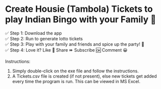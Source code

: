 # Create Housie (Tambola) Tickets to play Indian Bingo with your Family 🤩
✅ Step 1: Download the app<br />
✅ Step 2: Run to generate lotto tickets<br />
✅ Step 3: Play with your family and friends and spice up the party! 🎉<br />
✅ Step 4: Love it? Like 🧡 Share ⏩ Subscribe 🆗 Comment 😀<br />

Instructions:

1) Simply double-click on the exe file and follow the instructions.
2) A Tickets.csv file is created (if not present), else new tickets get added every time the program is run. This can be viewed in MS Excel.
